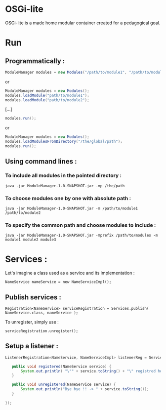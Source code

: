 OSGi-lite
=========

OSGi-lite is a made home modular container created for a pedagogical goal. 



Run
===

Programmatically : 
------------------

```java
ModuleManager modules = new Modules("/path/to/module1", "/path/to/module2", ...);
```

or

```java
ModuleManager modules = new Modules();
modules.loadModule("path/to/module1");
modules.loadModule("path/to/module2");
```
[...]
```java
modules.run();
```

or

```java
ModuleManager modules = new Modules();
modules.loadModulesFromDirectory("/the/global/path");
modules.run();
```

Using command lines :
---------------------

### To include all modules in the pointed directory :
`java -jar ModuleManager-1.0-SNAPSHOT.jar -mp /the/path`

### To choose modules one by one with absolute path :
`java -jar ModuleManager-1.0-SNAPSHOT.jar -m /path/to/module1 /path/to/module2`

### To specify the common path and choose modules to include :
`java -jar ModuleManager-1.0-SNAPSHOT.jar -mprefix /path/to/modules -m module1 module2 module3`



Services :
==================

Let's imagine a class used as a service and its implementation :

`NameService nameService = new NameServiceImpl();`

Publish services :
------------------

`Registration<NameService> serviceRegistration = Services.publish( NameService.class, nameService );`

To unregister, simply use :

`serviceRegistration.unregister();`

Setup a listener :
------------------

```java
ListenerRegistration<NameService, NameServiceImpl> listenerReg = Services.listenTo( NameService.class ).with(new ServiceListener<NameService>() {

   public void registered(NameService service) {                           
       System.out.println( "\"" + service.toString() + "\" registred hombre !");
   }

   public void unregistered(NameService service) {
       System.out.println("Bye bye !! -> " + service.toString());
   }
 
});
```
